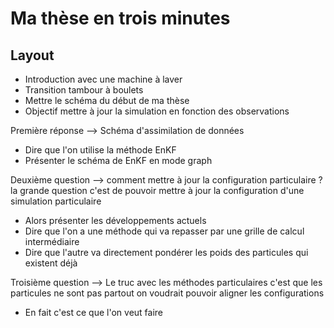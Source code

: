 # Ma thèse en trois minutes

## Layout

- Introduction avec une machine à laver
- Transition tambour à boulets
- Mettre le schéma du début de ma thèse
- Objectif mettre à jour la simulation en fonction des observations

Première réponse --> Schéma d'assimilation de données
  - Dire que l'on utilise la méthode EnKF 
  - Présenter le schéma de EnKF en mode graph

Deuxième question --> comment mettre à jour la configuration particulaire ? la grande question c'est de pouvoir mettre à jour la configuration d'une simulation particulaire
  - Alors présenter les développements actuels
  - Dire que l'on a une méthode qui va repasser par une grille de calcul intermédiaire 
  - Dire que l'autre va directement pondérer les poids des particules qui existent déjà
  
Troisième question --> Le truc avec les méthodes particulaires c'est que les particules ne sont pas partout on voudrait pouvoir aligner les configurations
- En fait c'est ce que l'on veut faire 

